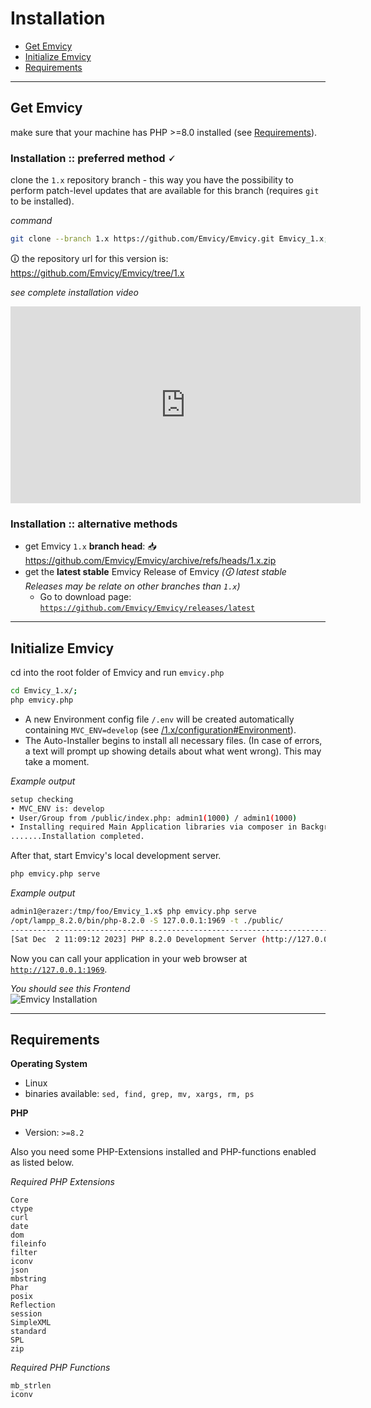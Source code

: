 
# Installation

- [Get Emvicy](#Get-Emvicy)
- [Initialize Emvicy](#Initialize_Emvicy)
- [Requirements](#Requirements)

---

<a id="Get-Emvicy"></a>
## Get Emvicy

make sure that your machine has PHP >=8.0 installed (see [Requirements](#Requirements)). 

### Installation :: preferred method 🗸

clone the `1.x` repository branch - this way you have the possibility to perform patch-level updates that are available for this branch (requires `git` to be installed).

_command_  
~~~bash
git clone --branch 1.x https://github.com/Emvicy/Emvicy.git Emvicy_1.x;
~~~

🛈 the repository url for this version is: https://github.com/Emvicy/Emvicy/tree/1.x

_see complete installation video_  
<iframe width="560" height="315" src="https://www.youtube.com/embed/Z4YmvQUjq0U?si=3DFrhwWmGFMHwR4m" title="YouTube video player" frameborder="0" allow="accelerometer; autoplay; clipboard-write; encrypted-media; gyroscope; picture-in-picture; web-share" allowfullscreen></iframe>

### Installation :: alternative methods

- get Emvicy `1.x` **branch head**: 📥 https://github.com/Emvicy/Emvicy/archive/refs/heads/1.x.zip
- get the **latest stable** Emvicy Release of Emvicy _(🛈 latest stable Releases may be relate on other branches than `1.x`)_  
  - Go to download page: <a href="https://github.com/Emvicy/Emvicy/releases/latest" target="_blank">`https://github.com/Emvicy/Emvicy/releases/latest`</a>

---

<a id="Initialize_Emvicy"></a>
## Initialize Emvicy    

cd into the root folder of Emvicy and run `emvicy.php`

~~~bash
cd Emvicy_1.x/; 
php emvicy.php
~~~
 
- A new Environment config file `/.env` will be created automatically containing `MVC_ENV=develop` (see [/1.x/configuration#Environment](/1.x/configuration#Environment)). 
- The Auto-Installer begins to install all necessary files. (In case of errors, a text will prompt up showing details about what went wrong). This may take a moment.

_Example output_  
~~~bash
setup checking
• MVC_ENV is: develop
• User/Group from /public/index.php: admin1(1000) / admin1(1000)
• Installing required Main Application libraries via composer in Background with PID 84623. Please wait.
.......Installation completed.
~~~

After that, start Emvicy's local development server.

~~~bash
php emvicy.php serve
~~~

_Example output_  
~~~bash
admin1@erazer:/tmp/foo/Emvicy_1.x$ php emvicy.php serve
/opt/lampp_8.2.0/bin/php-8.2.0 -S 127.0.0.1:1969 -t ./public/
--------------------------------------------------------------------------------
[Sat Dec  2 11:09:12 2023] PHP 8.2.0 Development Server (http://127.0.0.1:1969) started
~~~


Now you can call your application in your web browser at <a href="http://127.0.0.1:1969" target="_blank">`http://127.0.0.1:1969`</a>.

_You should see this Frontend_  
![Emvicy Installation](/doc/1.x/getting-started/emvicy-installation.png)

---

<a id="Requirements"></a>
## Requirements

**Operating System**

- Linux
- binaries available: `sed, find, grep, mv, xargs, rm, ps`

**PHP**

- Version: `>=8.2`

Also you need some PHP-Extensions installed and PHP-functions enabled as listed below.

_Required PHP Extensions_  
~~~
Core
ctype
curl
date
dom
fileinfo
filter
iconv
json
mbstring
Phar
posix
Reflection
session
SimpleXML
standard
SPL
zip
~~~

_Required PHP Functions_  
~~~
mb_strlen
iconv
~~~
